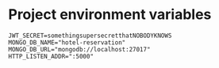 # Project environment variables
```
JWT_SECRET=somethingsupersecretthatNOBODYKNOWS
MONGO_DB_NAME="hotel-reservation"
MONGO_DB_URL="mongodb://localhost:27017"
HTTP_LISTEN_ADDR=":5000"
```